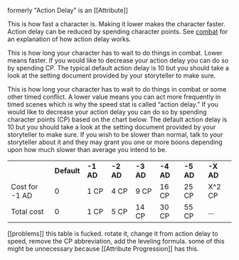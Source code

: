 formerly "Action Delay"
is an [[Attribute]]

This is how fast a character is. Making it lower makes the character faster. Action delay can be reduced by spending character points. See [combat](https://github.com/harleydutton/Tabula-Rasa/blob/develop/tabula-rasa.md#combat) for an explanation of how action delay works.


This is how long your character has to wait to do things in combat. Lower means faster. If you would like to decrease your action delay you can do so by spending CP. The typical default action delay is 10 but you should take a look at the setting document provided by your storyteller to make sure.

This is how long your character has to wait to do things in combat or some other timed conflict. A lower value means you can act more frequently in timed scenes which is why the speed stat is called “action delay.” If you would like to decrease your action delay you can do so by spending character points (CP) based on the chart below. The default action delay is 10 but you should take a look at the setting document provided by your storyteller to make sure. If you wish to be slower than normal, talk to your storyteller about it and they may grant you one or more boons depending upon how much slower than average you intend to be.

|   |   |   |   |   |   |   |   |
|---|---|---|---|---|---|---|---|
||**Default**|**-1 AD**|**-2 AD**|**-3 AD**|**-4 AD**|**-5 AD**|**-X AD**|
|Cost for -1 AD|0|1 CP|4 CP|9 CP|16 CP|25 CP|X^2 CP|
|Total cost|0|1 CP|5 CP|14 CP|30 CP|55 CP|...|
[[problems]] this table is fucked. rotate it, change it from action delay to speed, remove the CP abbreviation, add the leveling formula. some of this might be unnecessary because [[Attribute Progression]] has this.
